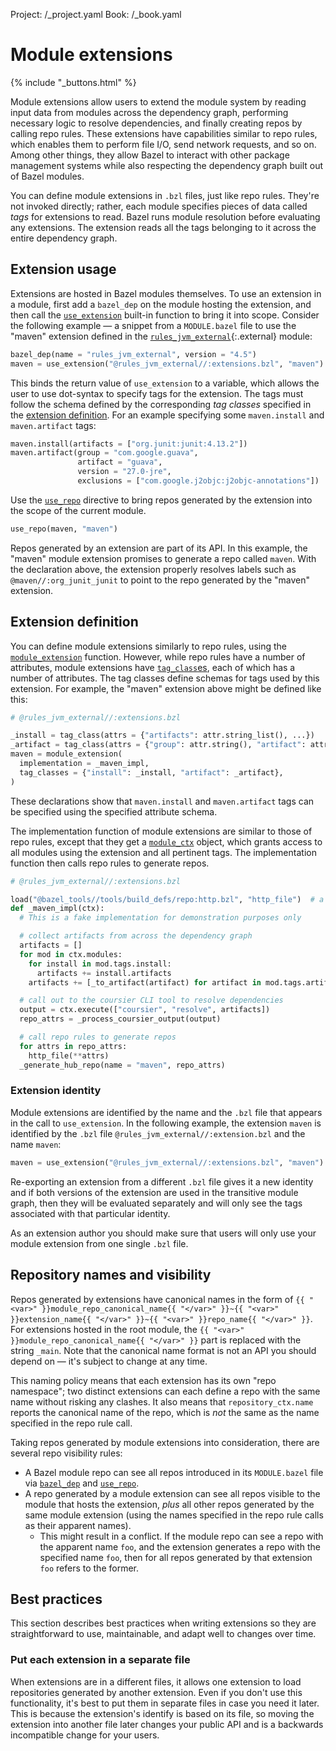 Project: /_project.yaml
Book: /_book.yaml

# Module extensions

{% include "_buttons.html" %}

Module extensions allow users to extend the module system by reading input data
from modules across the dependency graph, performing necessary logic to resolve
dependencies, and finally creating repos by calling repo rules. These extensions
have capabilities similar to repo rules, which enables them to perform file I/O,
send network requests, and so on. Among other things, they allow Bazel to
interact with other package management systems while also respecting the
dependency graph built out of Bazel modules.

You can define module extensions in `.bzl` files, just like repo rules. They're
not invoked directly; rather, each module specifies pieces of data called *tags*
for extensions to read. Bazel runs module resolution before evaluating any
extensions. The extension reads all the tags belonging to it across the entire
dependency graph.

## Extension usage

Extensions are hosted in Bazel modules themselves. To use an extension in a
module, first add a `bazel_dep` on the module hosting the extension, and then
call the [`use_extension`](/rules/lib/globals#use_extension) built-in function
to bring it into scope. Consider the following example — a snippet from a
`MODULE.bazel` file to use the "maven" extension defined in the
[`rules_jvm_external`](https://github.com/bazelbuild/rules_jvm_external){:.external}
module:

```python
bazel_dep(name = "rules_jvm_external", version = "4.5")
maven = use_extension("@rules_jvm_external//:extensions.bzl", "maven")
```

This binds the return value of `use_extension` to a variable, which allows the
user to use dot-syntax to specify tags for the extension. The tags must follow
the schema defined by the corresponding *tag classes* specified in the
[extension definition](#extension_definition). For an example specifying some
`maven.install` and `maven.artifact` tags:

```python
maven.install(artifacts = ["org.junit:junit:4.13.2"])
maven.artifact(group = "com.google.guava",
               artifact = "guava",
               version = "27.0-jre",
               exclusions = ["com.google.j2objc:j2objc-annotations"])
```

Use the [`use_repo`](/rules/lib/globals#use_repo) directive to bring repos
generated by the extension into the scope of the current module.

```python
use_repo(maven, "maven")
```

Repos generated by an extension are part of its API. In this example, the
"maven" module extension promises to generate a repo called `maven`. With the
declaration above, the extension properly resolves labels such as
`@maven//:org_junit_junit` to point to the repo generated by the "maven"
extension.

## Extension definition

You can define module extensions similarly to repo rules, using the
[`module_extension`](/rules/lib/globals#module_extension) function. However,
while repo rules have a number of attributes, module extensions have
[`tag_class`es](/rules/lib/globals#tag_class), each of which has a number of
attributes. The tag classes define schemas for tags used by this extension. For
example, the "maven" extension above might be defined like this:

```python
# @rules_jvm_external//:extensions.bzl

_install = tag_class(attrs = {"artifacts": attr.string_list(), ...})
_artifact = tag_class(attrs = {"group": attr.string(), "artifact": attr.string(), ...})
maven = module_extension(
  implementation = _maven_impl,
  tag_classes = {"install": _install, "artifact": _artifact},
)
```

These declarations show that `maven.install` and `maven.artifact` tags can be
specified using the specified attribute schema.

The implementation function of module extensions are similar to those of repo
rules, except that they get a [`module_ctx`](/rules/lib/module_ctx) object,
which grants access to all modules using the extension and all pertinent tags.
The implementation function then calls repo rules to generate repos.

```python
# @rules_jvm_external//:extensions.bzl

load("@bazel_tools//tools/build_defs/repo:http.bzl", "http_file")  # a repo rule
def _maven_impl(ctx):
  # This is a fake implementation for demonstration purposes only

  # collect artifacts from across the dependency graph
  artifacts = []
  for mod in ctx.modules:
    for install in mod.tags.install:
      artifacts += install.artifacts
    artifacts += [_to_artifact(artifact) for artifact in mod.tags.artifact]

  # call out to the coursier CLI tool to resolve dependencies
  output = ctx.execute(["coursier", "resolve", artifacts])
  repo_attrs = _process_coursier_output(output)

  # call repo rules to generate repos
  for attrs in repo_attrs:
    http_file(**attrs)
  _generate_hub_repo(name = "maven", repo_attrs)
```

### Extension identity

Module extensions are identified by the name and the `.bzl` file that appears
in the call to `use_extension`. In the following example, the extension `maven`
is identified by the `.bzl` file `@rules_jvm_external//:extension.bzl` and the
name `maven`:

```python
maven = use_extension("@rules_jvm_external//:extensions.bzl", "maven")
```

Re-exporting an extension from a different `.bzl` file gives it a new identity
and if both versions of the extension are used in the transitive module graph,
then they will be evaluated separately and will only see the tags associated
with that particular identity.

As an extension author you should make sure that users will only use your
module extension from one single `.bzl` file.

## Repository names and visibility

Repos generated by extensions have canonical names in the form of `{{ "<var>"
}}module_repo_canonical_name{{ "</var>" }}~{{ "<var>" }}extension_name{{
"</var>" }}~{{ "<var>" }}repo_name{{ "</var>" }}`. For extensions hosted in the
root module, the `{{ "<var>" }}module_repo_canonical_name{{ "</var>" }}` part is
replaced with the string `_main`. Note that the canonical name format is not an
API you should depend on — it's subject to change at any time.

This naming policy means that each extension has its own "repo namespace"; two
distinct extensions can each define a repo with the same name without risking
any clashes. It also means that `repository_ctx.name` reports the canonical name
of the repo, which is *not* the same as the name specified in the repo rule
call.

Taking repos generated by module extensions into consideration, there are
several repo visibility rules:

*   A Bazel module repo can see all repos introduced in its `MODULE.bazel` file
    via [`bazel_dep`](/rules/lib/globals#bazel_dep) and
    [`use_repo`](/rules/lib/globals#use_repo).
*   A repo generated by a module extension can see all repos visible to the
    module that hosts the extension, *plus* all other repos generated by the
    same module extension (using the names specified in the repo rule calls as
    their apparent names).
    *   This might result in a conflict. If the module repo can see a repo with
        the apparent name `foo`, and the extension generates a repo with the
        specified name `foo`, then for all repos generated by that extension
        `foo` refers to the former.

## Best practices

This section describes best practices when writing extensions so they are
straightforward to use, maintainable, and adapt well to changes over time.

### Put each extension in a separate file

When extensions are in a different files, it allows one extension to load
repositories generated by another extension. Even if you don't use this
functionality, it's best to put them in separate files in case you need it
later. This is because the extension's identify is based on its file, so moving
the extension into another file later changes your public API and is a backwards
incompatible change for your users.